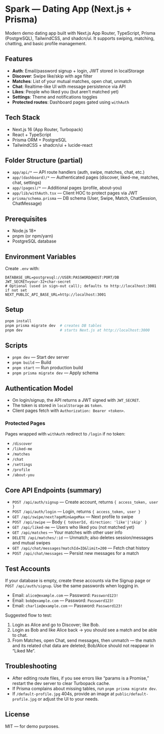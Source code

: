 # Spark — Dating App (Next.js + Prisma)

Modern demo dating app built with Next.js App Router, TypeScript, Prisma (PostgreSQL), TailwindCSS, and shadcn/ui. It supports swiping, matching, chatting, and basic profile management.

## Features
- **Auth**: Email/password signup + login, JWT stored in localStorage
- **Discover**: Swipe like/skip with age filter
- **Matches**: List of your mutual matches, open chat, unmatch
- **Chat**: Realtime-like UI with message persistence via API
- **Likes**: People who liked you (but aren’t matched yet)
- **Settings**: Theme and notifications toggles
- **Protected routes**: Dashboard pages gated using `withAuth`

## Tech Stack
- Next.js 16 (App Router, Turbopack)
- React + TypeScript
- Prisma ORM + PostgreSQL
- TailwindCSS + shadcn/ui + lucide-react

## Folder Structure (partial)
- `app/api/*` — API route handlers (auth, swipe, matches, chat, etc.)
- `app/(dashboard)/*` — Authenticated pages (discover, liked-me, matches, chat, settings)
- `app/(pages)/*` — Additional pages (profile, about-you)
- `app/lib/withAuth.tsx` — Client HOC to protect pages via JWT
- `prisma/schema.prisma` — DB schema (User, Swipe, Match, ChatSession, ChatMessage)

## Prerequisites
- Node.js 18+
- pnpm (or npm/yarn)
- PostgreSQL database

## Environment Variables
Create `.env` with:
```
DATABASE_URL=postgresql://USER:PASSWORD@HOST:PORT/DB
JWT_SECRET=your-32+char-secret
# Optional (used in sign-out call); defaults to http://localhost:3001 if not set
NEXT_PUBLIC_API_BASE_URL=http://localhost:3001
```

## Setup
```bash
pnpm install
pnpm prisma migrate dev  # creates DB tables
pnpm dev                 # starts Next.js at http://localhost:3000
```

## Scripts
- `pnpm dev` — Start dev server
- `pnpm build` — Build
- `pnpm start` — Run production build
- `pnpm prisma migrate dev` — Apply schema

## Authentication Model
- On login/signup, the API returns a JWT signed with `JWT_SECRET`.
- The token is stored in `localStorage` as `token`.
- Client pages fetch with `Authorization: Bearer <token>`.

### Protected Pages
Pages wrapped with `withAuth` redirect to `/login` if no token:
- `/discover`
- `/liked-me`
- `/matches`
- `/chat`
- `/settings`
- `/profile`
- `/about-you`

## Core API Endpoints (summary)
- `POST /api/auth/signup` — Create account, returns `{ access_token, user }`
- `POST /api/auth/login` — Login, returns `{ access_token, user }`
- `GET /api/swipe/next?ageMin&ageMax` — Next profile to swipe
- `POST /api/swipe` — Body `{ toUserId, direction: 'like'|'skip' }`
- `GET /api/liked-me` — Users who liked you (not matched yet)
- `GET /api/matches` — Your matches with other user info
- `DELETE /api/matches/:id` — Unmatch; also deletes session/messages and mutual swipes
- `GET /api/chat/messages?matchId=ID&limit=200` — Fetch chat history
- `POST /api/chat/messages` — Persist new messages for a match

## Test Accounts
If your database is empty, create these accounts via the Signup page or `POST /api/auth/signup`. Use the same passwords when logging in.

- Email: `alice@example.com` — Password: `Password123!`
- Email: `bob@example.com` — Password: `Password123!`
- Email: `charlie@example.com` — Password: `Password123!`

Suggested flow to test:
1. Login as Alice and go to Discover; like Bob.
2. Login as Bob and like Alice back → you should see a match and be able to chat.
3. From Matches, open Chat, send messages, then unmatch — the match and its related chat data are deleted; Bob/Alice should not reappear in “Liked Me”.

## Troubleshooting
- After editing route files, if you see errors like “params is a Promise,” restart the dev server to clear Turbopack cache.
- If Prisma complains about missing tables, run `pnpm prisma migrate dev`.
- If `/default-profile.jpg` 404s, provide an image at `public/default-profile.jpg` or adjust the UI to your needs.

## License
MIT — for demo purposes.

